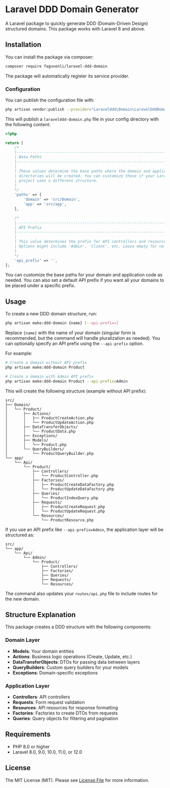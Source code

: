 # Laravel DDD Domain Generator

A Laravel package to quickly generate DDD (Domain-Driven Design) structured domains. This package works with Laravel 8 and above.

## Installation

You can install the package via composer:

```bash
composer require faguvenli/laravel-ddd-domain
```

The package will automatically register its service provider.

### Configuration

You can publish the configuration file with:

```bash
php artisan vendor:publish --provider="Laravelddd\Domain\LaravelDddDomainServiceProvider" --tag="config"
```

This will publish a `laravelddd-domain.php` file in your config directory with the following content:

```php
<?php

return [
    /*
    |--------------------------------------------------------------------------
    | Base Paths
    |--------------------------------------------------------------------------
    |
    | These values determine the base paths where the domain and application
    | directories will be created. You can customize these if your Laravel
    | project uses a different structure.
    |
    */
    'paths' => [
        'domain' => 'src/Domain',
        'app' => 'src/app',
    ],

    /*
    |--------------------------------------------------------------------------
    | API Prefix
    |--------------------------------------------------------------------------
    |
    | This value determines the prefix for API controllers and resources.
    | Options might include 'Admin', 'Client', etc. Leave empty for no prefix.
    |
    */
    'api_prefix' => '',
];
```

You can customize the base paths for your domain and application code as needed. You can also set a default API prefix if you want all your domains to be placed under a specific prefix.

## Usage

To create a new DDD domain structure, run:

```bash
php artisan make:ddd-domain {name} [--api-prefix=]
```

Replace `{name}` with the name of your domain (singular form is recommended, but the command will handle pluralization as needed). You can optionally specify an API prefix using the `--api-prefix` option.

For example:

```bash
# Create a domain without API prefix
php artisan make:ddd-domain Product

# Create a domain with Admin API prefix
php artisan make:ddd-domain Product --api-prefix=Admin
```

This will create the following structure (example without API prefix):

```
src/
├── Domain/
│   └── Product/
│       ├── Actions/
│       │   ├── ProductCreateAction.php
│       │   └── ProductUpdateAction.php
│       ├── DataTransferObjects/
│       │   └── ProductData.php
│       ├── Exceptions/
│       ├── Models/
│       │   └── Product.php
│       └── QueryBuilders/
│           └── ProductQueryBuilder.php
└── app/
    └── Api/
        └── Product/
            ├── Controllers/
            │   └── ProductController.php
            ├── Factories/
            │   ├── ProductCreateDataFactory.php
            │   └── ProductUpdateDataFactory.php
            ├── Queries/
            │   └── ProductIndexQuery.php
            ├── Requests/
            │   ├── ProductCreateRequest.php
            │   └── ProductUpdateRequest.php
            └── Resources/
                └── ProductResource.php
```

If you use an API prefix like `--api-prefix=Admin`, the application layer will be structured as:

```
src/
└── app/
    └── Api/
        └── Admin/
            └── Product/
                ├── Controllers/
                ├── Factories/
                ├── Queries/
                ├── Requests/
                └── Resources/
```

The command also updates your `routes/api.php` file to include routes for the new domain.

## Structure Explanation

This package creates a DDD structure with the following components:

### Domain Layer
- **Models**: Your domain entities
- **Actions**: Business logic operations (Create, Update, etc.)
- **DataTransferObjects**: DTOs for passing data between layers
- **QueryBuilders**: Custom query builders for your models
- **Exceptions**: Domain-specific exceptions

### Application Layer
- **Controllers**: API controllers
- **Requests**: Form request validation
- **Resources**: API resources for response formatting
- **Factories**: Factories to create DTOs from requests
- **Queries**: Query objects for filtering and pagination

## Requirements

- PHP 8.0 or higher
- Laravel 8.0, 9.0, 10.0, 11.0, or 12.0

## License

The MIT License (MIT). Please see [License File](LICENSE.md) for more information.
